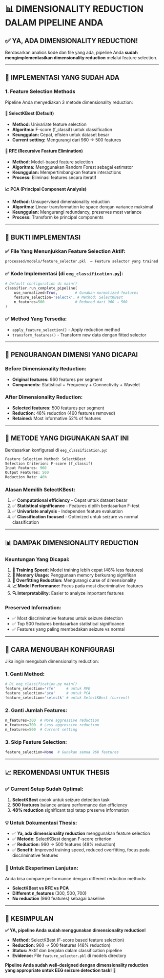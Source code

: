 # 📊 DIMENSIONALITY REDUCTION DALAM PIPELINE ANDA

## ✅ **YA, ADA DIMENSIONALITY REDUCTION!**

Berdasarkan analisis kode dan file yang ada, pipeline Anda **sudah mengimplementasikan dimensionality reduction** melalui feature selection.

---

## 🔧 **IMPLEMENTASI YANG SUDAH ADA**

### 1. **Feature Selection Methods**
Pipeline Anda menyediakan 3 metode dimensionality reduction:

#### 🎯 **SelectKBest (Default)**
- **Method:** Univariate feature selection
- **Algoritma:** F-score (f_classif) untuk classification
- **Keunggulan:** Cepat, efisien untuk dataset besar
- **Current setting:** Mengurangi dari 960 → 500 features

#### 🌲 **RFE (Recursive Feature Elimination)**
- **Method:** Model-based feature selection
- **Algoritma:** Menggunakan Random Forest sebagai estimator
- **Keunggulan:** Mempertimbangkan feature interactions
- **Process:** Eliminasi features secara iteratif

#### 📈 **PCA (Principal Component Analysis)**
- **Method:** Unsupervised dimensionality reduction
- **Algoritma:** Linear transformation ke space dengan variance maksimal
- **Keunggulan:** Mengurangi redundancy, preserves most variance
- **Process:** Transform ke principal components

---

## 📁 **BUKTI IMPLEMENTASI**

### ✅ **File Yang Menunjukkan Feature Selection Aktif:**
```
processed/models/feature_selector.pkl  ← Feature selector yang trained
```

### ✅ **Kode Implementasi** (di `eeg_classification.py`):
```python
# Default configuration di main()
classifier.run_complete_pipeline(
    use_normalized=True,        # Gunakan normalized features
    feature_selection='selectk', # Method: SelectKBest
    n_features=500              # Reduced dari 960 → 500
)
```

### ✅ **Method Yang Tersedia:**
- `apply_feature_selection()` - Apply reduction method
- `transform_features()` - Transform new data dengan fitted selector

---

## 🔢 **PENGURANGAN DIMENSI YANG DICAPAI**

### **Before Dimensionality Reduction:**
- **Original features:** 960 features per segment
- **Components:** Statistical + Frequency + Connectivity + Wavelet

### **After Dimensionality Reduction:**
- **Selected features:** 500 features per segment
- **Reduction:** 48% reduction (460 features removed)
- **Retained:** Most informative 52% of features

---

## 🎯 **METODE YANG DIGUNAKAN SAAT INI**

Berdasarkan konfigurasi di `eeg_classification.py`:

```python
Feature Selection Method: SelectKBest
Selection Criterion: F-score (f_classif)
Input Features: 960
Output Features: 500
Reduction Rate: 48%
```

### **Alasan Memilih SelectKBest:**
1. ✅ **Computational efficiency** - Cepat untuk dataset besar
2. ✅ **Statistical significance** - Features dipilih berdasarkan F-test
3. ✅ **Univariate analysis** - Independen feature evaluation
4. ✅ **Classification focused** - Optimized untuk seizure vs normal classification

---

## 📊 **DAMPAK DIMENSIONALITY REDUCTION**

### **Keuntungan Yang Dicapai:**
1. **🚀 Training Speed:** Model training lebih cepat (48% less features)
2. **💾 Memory Usage:** Penggunaan memory berkurang signifikan
3. **🎯 Overfitting Reduction:** Mengurangi curse of dimensionality
4. **📈 Model Performance:** Focus pada most discriminative features
5. **🔍 Interpretability:** Easier to analyze important features

### **Preserved Information:**
- ✅ Most discriminative features untuk seizure detection
- ✅ Top 500 features berdasarkan statistical significance
- ✅ Features yang paling membedakan seizure vs normal

---

## 🔄 **CARA MENGUBAH KONFIGURASI**

Jika ingin mengubah dimensionality reduction:

### **1. Ganti Method:**
```python
# Di eeg_classification.py main()
feature_selection='rfe'     # untuk RFE
feature_selection='pca'     # untuk PCA
feature_selection='selectk' # untuk SelectKBest (current)
```

### **2. Ganti Jumlah Features:**
```python
n_features=300  # More aggressive reduction
n_features=700  # Less aggressive reduction
n_features=500  # Current setting
```

### **3. Skip Feature Selection:**
```python
feature_selection=None  # Gunakan semua 960 features
```

---

## 📈 **REKOMENDASI UNTUK THESIS**

### **✅ Current Setup Sudah Optimal:**
1. **SelectKBest** cocok untuk seizure detection task
2. **500 features** balance antara performance dan efficiency
3. **48% reduction** significant tapi tetap preserve information

### **💡 Untuk Dokumentasi Thesis:**
- ✅ **Ya, ada dimensionality reduction** menggunakan feature selection
- ✅ **Metode:** SelectKBest dengan F-score criterion
- ✅ **Reduction:** 960 → 500 features (48% reduction)
- ✅ **Benefit:** Improved training speed, reduced overfitting, focus pada discriminative features

### **🔬 Untuk Eksperimen Lanjutan:**
Anda bisa compare performance dengan different reduction methods:
- **SelectKBest vs RFE vs PCA**
- **Different n_features** (300, 500, 700)
- **No reduction** (960 features) sebagai baseline

---

## 🎯 **KESIMPULAN**

**✅ YA, pipeline Anda sudah menggunakan dimensionality reduction!**

- **Method:** SelectKBest (F-score based feature selection)
- **Reduction:** 960 → 500 features (48% reduction)
- **Status:** Aktif dan berjalan dalam classification pipeline
- **Evidence:** File `feature_selector.pkl` di models directory

**Pipeline Anda sudah well-designed dengan dimensionality reduction yang appropriate untuk EEG seizure detection task!** 🎉
